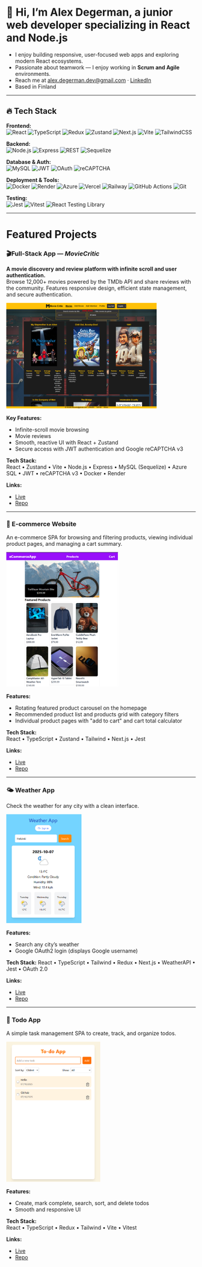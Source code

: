 # 👋 Hi, I’m Alex Degerman, a junior web developer specializing in React and Node.js

- I enjoy building responsive, user-focused web apps and exploring modern React ecosystems.
- Passionate about teamwork — I enjoy working in **Scrum and Agile** environments.  
- Reach me at [alex.degerman.dev@gmail.com](mailto:alex.degerman.dev@gmail.com) · [LinkedIn](https://www.linkedin.com/in/alex-degerman-402907245/?locale=en_US)  
- Based in Finland  

---

## 🔥 Tech Stack

**Frontend:**  
![React](https://img.shields.io/badge/React-20232A?style=flat&logo=react&logoColor=61DAFB) ![TypeScript](https://img.shields.io/badge/TypeScript-3178C6?style=flat&logo=typescript&logoColor=white) ![Redux](https://img.shields.io/badge/Redux-764ABC?style=flat&logo=redux&logoColor=white) ![Zustand](https://img.shields.io/badge/Zustand-5E4B8B?style=flat&logo=react&logoColor=white) ![Next.js](https://img.shields.io/badge/Next.js-000000?style=flat&logo=nextdotjs&logoColor=white) ![Vite](https://img.shields.io/badge/Vite-646CFF?style=flat&logo=vite&logoColor=white) ![TailwindCSS](https://img.shields.io/badge/TailwindCSS-38B2AC?style=flat&logo=tailwind-css&logoColor=white)

**Backend:**  
![Node.js](https://img.shields.io/badge/Node.js-43853D?style=flat&logo=node.js&logoColor=white) ![Express](https://img.shields.io/badge/Express-404D59?style=flat) ![REST](https://img.shields.io/badge/REST-02569B?style=flat&logo=postman&logoColor=white) ![Sequelize](https://img.shields.io/badge/Sequelize-52B0E7?style=flat&logo=sequelize&logoColor=white)

**Database & Auth:**  
![MySQL](https://img.shields.io/badge/MySQL-005C84?style=flat&logo=mysql&logoColor=white) ![JWT](https://img.shields.io/badge/JWT-black?style=flat&logo=JSON%20web%20tokens) ![OAuth](https://img.shields.io/badge/OAuth-3D9970?style=flat&logo=auth0&logoColor=white) ![reCAPTCHA](https://img.shields.io/badge/reCAPTCHA-4285F4?style=flat&logo=google&logoColor=white)

**Deployment & Tools:**  
![Docker](https://img.shields.io/badge/Docker-2496ED?style=flat&logo=docker&logoColor=white) ![Render](https://img.shields.io/badge/Render-000000?style=flat&logo=render&logoColor=white) ![Azure](https://img.shields.io/badge/Azure-0078D4?style=flat&logo=microsoftazure&logoColor=white) ![Vercel](https://img.shields.io/badge/Vercel-000000?style=flat&logo=vercel&logoColor=white) ![Railway](https://img.shields.io/badge/Railway-0B0D0E?style=flat&logo=railway&logoColor=white) ![GitHub Actions](https://img.shields.io/badge/GitHub%20Actions-2088FF?style=flat&logo=githubactions&logoColor=white) ![Git](https://img.shields.io/badge/Git-F05032?style=flat&logo=git&logoColor=white)

**Testing:**  
![Jest](https://img.shields.io/badge/Jest-323330?logo=Jest&logoColor=white&style=flat) ![Vitest](https://img.shields.io/badge/Vitest-6E9F18?logo=vitest&logoColor=white&style=flat) ![React Testing Library](https://img.shields.io/badge/Testing%20Library-fff?logo=testing-library&style=flat)

---

#  Featured Projects

### 🎬Full-Stack App — *MovieCritic*

**A movie discovery and review platform with infinite scroll and user authentication.**  
Browse 12,000+ movies powered by the TMDb API and share reviews with the community. Features responsive design, efficient state management, and secure authentication.

<img src="./assets/moviecritic-homepage.png" alt="MovieCritic Homepage" width="400">

**Key Features:**
- Infinite-scroll movie browsing
- Movie reviews
- Smooth, reactive UI with React + Zustand
- Secure access with JWT authentication and Google reCAPTCHA v3

**Tech Stack:**  
React • Zustand • Vite • Node.js • Express • MySQL (Sequelize) • Azure SQL • JWT • reCAPTCHA v3 • Docker • Render

**Links:** 
- [Live](https://moviecriticfi.onrender.com) 
- [Repo](https://github.com/AlexDegerman/MovieCritic)

---

### 🛒 E-commerce Website
An e-commerce SPA for browsing and filtering products, viewing individual product pages, and managing a cart summary.

<img src="./assets/ecommerceapp-homepage.png" alt="EcommerceApp Homepage" width="300">

**Features:**
- Rotating featured product carousel on the homepage
- Recommended product list and products grid with category filters
- Individual product pages with "add to cart" and cart total calculator

**Tech Stack:**  
React • TypeScript • Zustand • Tailwind • Next.js • Jest

**Links:**  
- [Live](https://e-commerce-app-next-red.vercel.app)
- [Repo](https://github.com/AlexDegerman/e-commerce-app-ts)

---

### 🌤️ Weather App
Check the weather for any city with a clean interface.

<img src="./assets/weatherapp-homepage.png" alt="Weather App Homepage" width="200">

**Features:**
- Search any city’s weather
- Google OAuth2 login (displays Google username)

**Tech Stack:** 
React • TypeScript • Tailwind • Redux • Next.js • WeatherAPI • Jest • OAuth 2.0

**Links:** 
- [Live](https://weather-app-next-rosy.vercel.app)  
- [Repo](https://github.com/AlexDegerman/weather-app-ts)

---

### 📝 Todo App
A simple task management SPA to create, track, and organize todos.

<img src="./assets/todoapp-homepage.png" alt="Todo App Homepage" width="250">

**Features:**
- Create, mark complete, search, sort, and delete todos
- Smooth and responsive UI

**Tech Stack:**  
React • TypeScript • Redux • Tailwind • Vite • Vitest

**Links:**  
- [Live](https://alexdegerman.github.io/to-do-app-ts)  
- [Repo](https://github.com/AlexDegerman/to-do-app-ts)